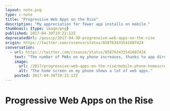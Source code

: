 ```yaml
---
layout: note.pug
type: c-note
title: "Progressive Web Apps on the Rise"
description: "My appreciation for fewer app installs on mobile."
thumbnail: {type: image/png}
published: 2017-04-30T19:22:12Z
deprecatedUrl: /gossip/2017-04-30-progressive-web-apps-on-the-rise
origin: https://twitter.com/cssence/status/858763433541607424
conversation:
  - url: https://twitter.com/cssence/status/858763433541607424
    text: "The number of PWAs on my phone increases, thanks to app directories such as [pwa-directory.appspot.com](https://pwa-directory.appspot.com)"
    image:
      url: /2017/progressive-web-apps-on-the-rise/mobile-phone-homescreen.png
      alt: "The home screen on my phone shows a lot of web apps."
    posted: 2017-04-30T19:22:12Z
---
```


# Progressive Web Apps on the Rise
